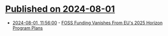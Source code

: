 # [Published on 2024-08-01](index.md)

* [2024-08-01, 11:56:00](https://soylentnews.org/article.pl?sid=24/07/31/1337235&from=rss) - [FOSS Funding Vanishes From EU's 2025 Horizon Program Plans](https://soylentnews.org/article.pl?sid=24/07/31/1337235&from=rss)
